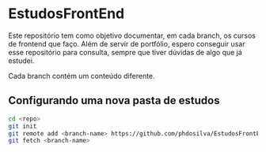 # EstudosFrontEnd

Este repositório tem como objetivo documentar, em cada branch, os cursos de frontend que faço.
Além de servir de portfólio, espero conseguir usar esse repositório para consulta, sempre que tiver dúvidas de algo que já estudei.

Cada branch contém um conteúdo diferente.

## Configurando uma nova pasta de estudos
``` bash
cd <repo>
git init
git remote add <branch-name> https://github.com/phdosilva/EstudosFrontEnd.git
git fetch <branch-name>
```
